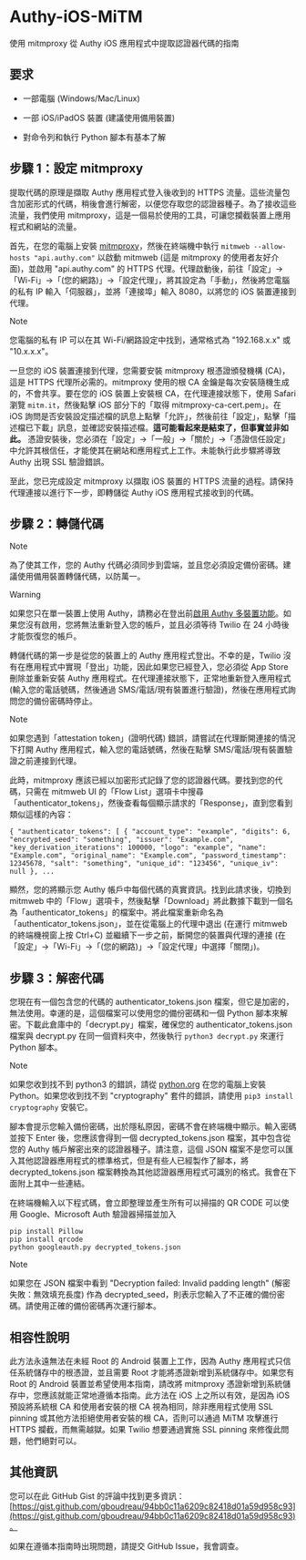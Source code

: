 # Authy-iOS-MiTM
使用 mitmproxy 從 Authy iOS 應用程式中提取認證器代碼的指南

## 要求
- 一部電腦 (Windows/Mac/Linux)

- 一部 iOS/iPadOS 裝置 (建議使用備用裝置)

- 對命令列和執行 Python 腳本有基本了解

## 步驟 1：設定 mitmproxy
提取代碼的原理是擷取 Authy 應用程式登入後收到的 HTTPS 流量。這些流量包含加密形式的代碼，稍後會進行解密，以便您存取您的認證器種子。為了接收這些流量，我們使用 mitmproxy，這是一個易於使用的工具，可讓您攔截裝置上應用程式和網站的流量。

首先，在您的電腦上安裝 [mitmproxy](https://www.mitmproxy.org)，然後在終端機中執行 `mitmweb --allow-hosts "api.authy.com"` 以啟動 mitmweb (這是 mitmproxy 的使用者友好介面)，並啟用 "api.authy.com" 的 HTTPS 代理。代理啟動後，前往「設定」->「Wi-Fi」->「(您的網路)」->「設定代理」，將其設定為「手動」，然後將您電腦的私有 IP 輸入「伺服器」，並將「連接埠」輸入 8080，以將您的 iOS 裝置連接到代理。

> [!NOTE]
> 您電腦的私有 IP 可以在其 Wi-Fi/網路設定中找到，通常格式為 "192.168.x.x" 或 "10.x.x.x"。

一旦您的 iOS 裝置連接到代理，您需要安裝 mitmproxy 根憑證頒發機構 (CA)，這是 HTTPS 代理所必需的。mitmproxy 使用的根 CA 金鑰是每次安裝隨機生成的，不會共享。要在您的 iOS 裝置上安裝根 CA，在代理連接狀態下，使用 Safari 瀏覽 `mitm.it`，然後點擊 iOS 部分下的「取得 mitmproxy-ca-cert.pem」。在 iOS 詢問是否安裝設定描述檔的訊息上點擊「允許」，然後前往「設定」，點擊「描述檔已下載」訊息，並確認安裝描述檔。**這可能看起來是結束了，但事實並非如此。** 憑證安裝後，您必須在「設定」->「一般」->「關於」->「憑證信任設定」中允許其根信任，才能使其在網站和應用程式上工作。未能執行此步驟將導致 Authy 出現 SSL 驗證錯誤。

至此，您已完成設定 mitmproxy 以擷取 iOS 裝置的 HTTPS 流量的過程。請保持代理連接以進行下一步，即轉儲從 Authy iOS 應用程式接收到的代碼。

## 步驟 2：轉儲代碼
> [!NOTE]
> 為了使其工作，您的 Authy 代碼必須同步到雲端，並且您必須設定備份密碼。建議使用備用裝置轉儲代碼，以防萬一。

> [!WARNING]
> 如果您只在單一裝置上使用 Authy，請務必在登出前[啟用 Authy 多裝置功能](https://help.twilio.com/articles/19753646900379-Enable-or-Disable-Authy-Multi-Device)。如果您沒有啟用，您將無法重新登入您的帳戶，並且必須等待 Twilio 在 24 小時後才能恢復您的帳戶。

轉儲代碼的第一步是從您的裝置上的 Authy 應用程式登出。不幸的是，Twilio 沒有在應用程式中實現「登出」功能，因此如果您已經登入，您必須從 App Store 刪除並重新安裝 Authy 應用程式。在代理連接狀態下，正常地重新登入應用程式 (輸入您的電話號碼，然後通過 SMS/電話/現有裝置進行驗證)，然後在應用程式詢問您的備份密碼時停止。

> [!NOTE]
> 如果您遇到「attestation token」(證明代碼) 錯誤，請嘗試在代理斷開連接的情況下打開 Authy 應用程式，輸入您的電話號碼，然後在點擊 SMS/電話/現有裝置驗證之前連接到代理。

此時，mitmproxy 應該已經以加密形式記錄了您的認證器代碼。要找到您的代碼，只需在 mitmweb UI 的「Flow List」選項卡中搜尋「authenticator_tokens」，然後查看每個顯示請求的「Response」，直到您看到類似這樣的內容：

````
{ "authenticator_tokens": [ { "account_type": "example", "digits": 6, "encrypted_seed": "something", "issuer": "Example.com", "key_derivation_iterations": 100000, "logo": "example", "name": "Example.com", "original_name": "Example.com", "password_timestamp": 12345678, "salt": "something", "unique_id": "123456", "unique_iv": null }, ...
````

顯然，您的將顯示您 Authy 帳戶中每個代碼的真實資訊。找到此請求後，切換到 mitmweb 中的「Flow」選項卡，然後點擊「Download」將此數據下載到一個名為「authenticator_tokens」的檔案中。將此檔案重新命名為「authenticator_tokens.json」，並在從電腦上的代理中退出 (在運行 mitmweb 的終端機視窗上按 Ctrl+C) 並繼續下一步之前，斷開您的裝置與代理的連接 (在「設定」->「Wi-Fi」->「(您的網路)」->「設定代理」中選擇「關閉」)。

## 步驟 3：解密代碼
您現在有一個包含您的代碼的 authenticator_tokens.json 檔案，但它是加密的，無法使用。幸運的是，這個檔案可以使用您的備份密碼和一個 Python 腳本來解密。下載此倉庫中的「decrypt.py」檔案，確保您的 authenticator_tokens.json 檔案與 decrypt.py 在同一個資料夾中，然後執行 `python3 decrypt.py` 來運行 Python 腳本。

> [!NOTE]
> 如果您收到找不到 python3 的錯誤，請從 [python.org](https://www.python.org) 在您的電腦上安裝 Python。如果您收到找不到 "cryptography" 套件的錯誤，請使用 `pip3 install cryptography` 安裝它。

腳本會提示您輸入備份密碼，出於隱私原因，密碼不會在終端機中顯示。輸入密碼並按下 Enter 後，您應該會得到一個 decrypted_tokens.json 檔案，其中包含從您的 Authy 帳戶解密出來的認證器種子。請注意，這個 JSON 檔案不是您可以匯入其他認證器應用程式的標準格式，但是有些人已經製作了腳本，將 decrypted_tokens.json 檔案轉換為其他認證器應用程式可識別的格式。我會在下面附上其中一些連結。

在終端機輸入以下程式碼，會立即整理並產生所有可以掃描的 QR CODE 可以使用 Google、Microsoft Auth 驗證器掃描並加入

```
pip install Pillow
pip install qrcode
python googleauth.py decrypted_tokens.json
```


> [!NOTE]
> 如果您在 JSON 檔案中看到 "Decryption failed: Invalid padding length" (解密失敗：無效填充長度) 作為 decrypted_seed，則表示您輸入了不正確的備份密碼。請使用正確的備份密碼再次運行腳本。

## 相容性說明
此方法永遠無法在未經 Root 的 Android 裝置上工作，因為 Authy 應用程式只信任系統儲存中的根憑證，並且需要 Root 才能將憑證新增到系統儲存中。如果您有 Root 的 Android 裝置並希望使用本指南，請改將 mitmproxy 憑證新增到系統儲存中，您應該就能正常地遵循本指南。此方法在 iOS 上之所以有效，是因為 iOS 預設將系統根 CA 和使用者安裝的根 CA 視為相同，除非應用程式使用 SSL pinning 或其他方法拒絕使用者安裝的根 CA，否則可以通過 MiTM 攻擊進行 HTTPS 攔截，而無需越獄。如果 Twilio 想要通過實施 SSL pinning 來修復此問題，他們絕對可以。

## 其他資訊
您可以在此 GitHub Gist 的評論中找到更多資訊：[https://gist.github.com/gboudreau/94bb0c11a6209c82418d01a59d958c93](https://gist.github.com/gboudreau/94bb0c11a6209c82418d01a59d958c93)。

如果在遵循本指南時出現問題，請提交 GitHub Issue，我會調查。
